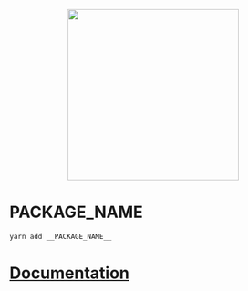 <p align="center"><a href="https://corets.github.io/corets"><img src="https://raw.githubusercontent.com/corets/corets/master/public/assets/logo-text.svg" width="300"/></a></p>

# __PACKAGE_NAME__

```sh
yarn add __PACKAGE_NAME__
```

# [Documentation](https://__GITHUB_ORGANISATION__.github.io/__GITHUB_REPOSITORY_NAME__)
